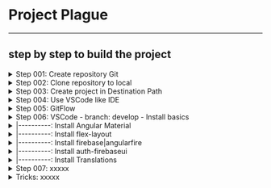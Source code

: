 # Project Plague
- - - -

## step by step to build the project

<details>
<summary>Step 001: Create repository Git </summary>

    [GIT]
    create repository Git. Empty. Nothing more.  	

</details>

<details>
  <summary>Step 002: Clone repository to local</summary>
  
	[SourceTree]
	Add new tab.  Clone
	Source path = https://github.com/HUGO-BENDER/plague.git
	Destination Path = C:\athlas_tempo\Cursos\ANGULAR\Plague
	Clone

</details>

<details>
  <summary>Step 003: Create project in Destination Path</summary>
  
	[cmd  or VSCode]
	Go to yout directory <C:\athlas_tempo\Cursos\ANGULAR>
  ```
    ng new <project> --style=scss --routing --skip-tests --force
	ng new Plague --style=less --routing --skip-tests --force
    {...}
	CREATE Plague/src/environments/environment.prod.ts (51 bytes)
	CREATE Plague/src/environments/environment.ts (658 bytes)
	CREATE Plague/src/app/app-routing.module.ts (245 bytes)
	CREATE Plague/src/app/app.module.ts (393 bytes)
	CREATE Plague/src/app/app.component.html (23115 bytes)
	CREATE Plague/src/app/app.component.ts (211 bytes)
	CREATE Plague/src/app/app.component.less (0 bytes)
	✔ Packages installed successfully.
    Directory is already under version control. Skipping initialization of git.
  ```

</details>

<details>
  <summary>Step 004: Use VSCode like IDE</summary>
  
	[VSCode]
	Open folder
	new terminal
	ng serve -o
	clean proyect -Delete all in app.component.html and put a simple <h 1>  OK.FUNCIONA
    Add this file StepByStep  
    Optional Config and plugin VS Code

</details>

<details>
  <summary>Step 005: GitFlow </summary>
  
	[SourceTree]
	Tag fist commit in main: "0.0.1"
	Create branch develop
	push branch
		
</details>

<details>
	  <summary>Step 006: VSCode - branch: develop - Install basics</summary>
</details>  
<details>
<summary>|----------: Install Angular Material </summary>
	  
		https://material.angular.io/guide/getting-started
    ng add @angular/material
    ? Choose a prebuilt theme name, or "custom" for a custom theme: Purple/Green
    ? Set up global Angular Material typography styles? No   
    ? Include the Angular animations module? Include and enable animations
    ng g m share/modules/shareMaterial
    -- Edit share-material.module.ts
    import { MatToolbarModule } from '@angular/material/toolbar';
    @NgModule({
      declarations: [],
      imports: [
        MatToolbarModule
      ]
    -- Edit app.module.ts
    import { ShareMaterialModule } from './share/modules/share-material/share-material.module';
    @NgModule({
      imports: [
        ShareMaterialModule

</details>

<details>
	  <summary>|----------: Install flex-layout </summary>
		
    https://github.com/angular/flex-layout#angular-flex-layout
    Read!!--> https://tburleson-layouts-demos.firebaseapp.com/#/docs
		Install flex-layout
    npm i -s @angular/flex-layout @angular/cdk
    -- Edit share-material.module.ts
    import { FlexLayoutModule } from '@angular/flex-layout';
    @NgModule({
      imports: [
        FlexLayoutModule,

</details>
<details>
	  <summary>|----------: Install firebase|angularfire </summary>
		
    [firebase]
    https://console.firebase.google.com/
    follow: Agrega Firebase a tu aplicación web
    1. Registrar app
    2. Agrega el SDK de Firebase
    2.1. npm install firebase
    2.2. We NOT use SDK Javascrit. We use angularFire
    3. npm install -g firebase-tools
    4. Firebase Hosting
    4.1 firebase login
    [angularfire]
    https://github.com/angular/angularfire/blob/HEAD/docs/install-and-setup.md
		1. ng add @angular/fire
    2. export const environment = {  firebaseConfig: { ... } }
    3. restart for view the changes in app.module.ts
    3.1 Check if the install is ok
    |--  All I need id this. you can choose more 
    |--  // --Firebase
    |--  import { AngularFireModule } from '@angular/fire/compat';
    |--  import { AngularFirestoreModule } from '@angular/fire/compat/firestore';  
    |--  AngularFireModule.initializeApp(environment.firebaseConfig),
    |--  AngularFirestoreModule,
			
</details>
<details>
	  <summary>|----------: Install auth-firebaseui </summary>
		
    [ngx-auth-firebaseui]
		read but not use https://ngx-auth-firebaseui.firebaseapp.com/getting-started only go to step 6
    npm install --save  ngx-auth-firebaseui --legacy-peer-deps
    npm install --save @angular-material-extensions/password-strength  --legacy-peer-deps
    copy to assets
    \node_modules\ngx-auth-firebaseui\assets\mdi
    \node_modules\ngx-auth-firebaseui\assets\user
    \node_modules\ngx-auth-firebaseui\assets\*.svgs
    for use guards in routing see https://github.com/AnthonyNahas/ngx-auth-firebaseui
    -- Edit app.module.ts
    import { NgxAuthFirebaseUIModule } from 'ngx-auth-firebaseui';
    @NgModule({
      imports: [
        NgxAuthFirebaseUIModule.forRoot(environment.firebaseConfig),

</details>

<details>
	  <summary>|----------: Install Translations </summary>
		
		[ngx-translate]
    https://github.com/ngx-translate/core
    https://www.codeandweb.com/babeledit/tutorials/how-to-translate-your-angular-app-with-ngx-translate
    npm install @ngx-translate/core @ngx-translate/http-loader      /*--  Important!!!   --legacy-peer-deps -*/

    -- Edit app.module.ts
    import {TranslateLoader, TranslateModule} from '@ngx-translate/core';
    import {TranslateHttpLoader} from '@ngx-translate/http-loader';
    import {HttpClient, HttpClientModule} from '@angular/common/http';
    
    // required for AOT compilation
    export function HttpLoaderFactory(http: HttpClient): TranslateHttpLoader {
        return new TranslateHttpLoader(http);
    }

    imports: [
        // ngx-translate and the loader module
        HttpClientModule,
        TranslateModule.forRoot({
            loader: {
                provide: TranslateLoader,
                useFactory: HttpLoaderFactory,
                deps: [HttpClient]
            }
        })
    ],

    -- Edit app.module.ts
    import { TranslateService } from '@ngx-translate/core';
  currentLang: string = 'en';
  listLanguages = [
    { id: 'en', name: 'English' },
    { id: 'fr', name: 'French' },
    { id: 'ca', name: 'Catalan' },
    { id: 'es', name: 'Spanish' },
    { id: 'gl', name: 'Galician' }
  ];

  constructor(
    private translate: TranslateService
  ) {
    this.translate.addLangs(this.listLanguages.map((l) => l.id));
    this.translate.setDefaultLang('en');

    const browserLang = this.translate.getBrowserLang();
    this.currentLang = browserLang?.match(/en|fr|ca|es|gl/) ? browserLang : 'en';

    this.translate.use(this.currentLang);
    this.translate.get('App_Title').subscribe((res) => console.log( "translate.get('App_Title') = " + res));
  }

  -- Copy translations files to \src\assets\i18n
  |--\src\assets\i18n\es.json
  |--\src\assets\i18n\ all other .json
			
</details>	


<details>
  <summary>Step 007: xxxxx </summary>
  
	[xxxx]
	
		xxxxxxxxxxxxxxxxxxxxxxx
		
		xxxxxxxxxxxxxxxxxxxxxxx
		
		xxxxxxxxxxxxxxxxxxxxxxx
		
</details>

<details>
  <summary> Tricks: xxxxx </summary>
  
  [npm ERR! peer]:
  1. use --legacy-peer-deps
  2. ng update

	[tab Terminal whith ng serve]
  1. control+C  and  ng serve

	[tab Problem  ¿? ilogic ]
  1. close VSCode and open
		
</details>
